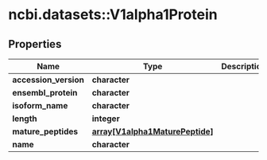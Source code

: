# ncbi.datasets::V1alpha1Protein

## Properties
Name | Type | Description | Notes
------------ | ------------- | ------------- | -------------
**accession_version** | **character** |  | [optional] 
**ensembl_protein** | **character** |  | [optional] 
**isoform_name** | **character** |  | [optional] 
**length** | **integer** |  | [optional] 
**mature_peptides** | [**array[V1alpha1MaturePeptide]**](v1alpha1MaturePeptide.md) |  | [optional] 
**name** | **character** |  | [optional] 


